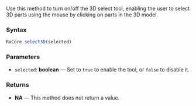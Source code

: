 Use this method to turn on/off the 3D select tool, enabling the user to select 3D parts using the mouse by clicking on parts in the 3D model.

### Syntax

```typescript
RxCore.select3D(selected)
```

### Parameters

- `selected`: **boolean** — Set to `true` to enable the tool, or `false` to disable it.

### Returns

- **NA** — This method does not return a value.